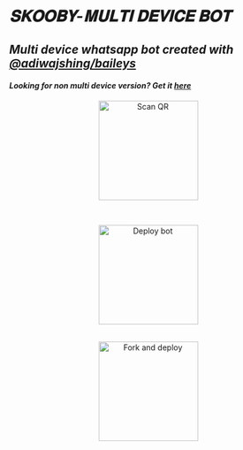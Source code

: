 # _𝐒𝐊𝐎𝐎𝐁𝐘-𝐌𝐔𝐋𝐓𝐈 𝐃𝐄𝐕𝐈𝐂𝐄 𝐁𝐎𝐓_
## _Multi device whatsapp bot created with [@adiwajshing/baileys](https://github.com/adiwajshing/Baileys)_
#### _Looking for non multi device version? Get it [here](https://github.com/souravkl11/raganork-legacy)_
<!---## Readme first before using 👇❌
### (Due to the removal of heroku-github integration, this project is currently unable to deploy to heroku servers. As of this, existing users also couldn't update their bots.)
Visit [Heroku status site](https://status.heroku.com) for more details
<br>
-->
<div align="center">
  
<a href="https://raganork-india.vercel.app/qr"><img align="center" src="https://i.imgur.com/PCOVMuq.jpeg" alt="Scan QR" height="180" width="180" /></a>
<br>
<div>
<br>
  
<a href="https://raganork-network.vercel.app/api/deploy-md" target="blank"><img align="center" src="https://i.imgur.com/kALrtCJ.jpeg" alt="Deploy bot" height="180" width="180" /></a>
  <div>
<br>
<a href="https://github.com/raganork-ind/whatsapp-bot/fork"><img align="center" src="https://i.imgur.com/kh4JjxC.jpeg" alt="Fork and deploy" height="180" width="180" /></a>
<div>
  <br>

